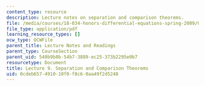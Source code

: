 ```yaml
---
content_type: resource
description: Lecture notes on separation and comparison theorems.
file: /media/courses/18-034-honors-differential-equations-spring-2009/0cdeb657491010f0f8c60aa49f2d5248_MIT18_034s09_lec09.pdf
file_type: application/pdf
learning_resource_types: []
ocw_type: OCWFile
parent_title: Lecture Notes and Readings
parent_type: CourseSection
parent_uid: 540b9b8b-54b7-3889-ec25-373b2295e0b7
resourcetype: Document
title: Lecture 9. Separation and Comparison Theorems
uid: 0cdeb657-4910-10f0-f8c6-0aa49f2d5248
---
```

